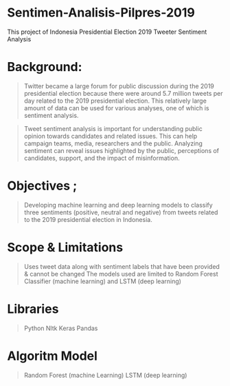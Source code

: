 # Sentimen-Analisis-Pilpres-2019
This project of Indonesia Presidential Election 2019 Tweeter Sentiment Analysis 

# Background:
> Twitter became a large forum for public discussion during the 2019 presidential election because there were around 5.7 million tweets per day related to the 2019 presidential election. This relatively large amount of data can be used for various analyses, one of which is sentiment analysis.

> Tweet sentiment analysis is important for understanding public opinion towards candidates and related issues. This can help campaign teams, media, researchers and the public. Analyzing sentiment can reveal issues highlighted by the public, perceptions of candidates, support, and the impact of misinformation.

# Objectives ;
> Developing machine learning and deep learning models to classify three sentiments (positive, neutral and negative) from tweets related to the 2019 presidential election in Indonesia.

# Scope & Limitations
> Uses tweet data along with sentiment labels that have been provided & cannot be changed
> The models used are limited to Random Forest Classifier (machine learning) and LSTM (deep learning)

# Libraries
> Python
> Nltk
> Keras
> Pandas

# Algoritm Model
> Random Forest (machine Learning)
> LSTM (deep learning)

